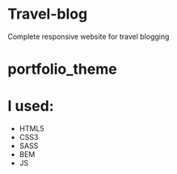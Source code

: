 # Travel-blog
Complete responsive website for travel blogging

# portfolio_theme

# I used:
- HTML5
- CSS3 
- SASS
- BEM
- JS
